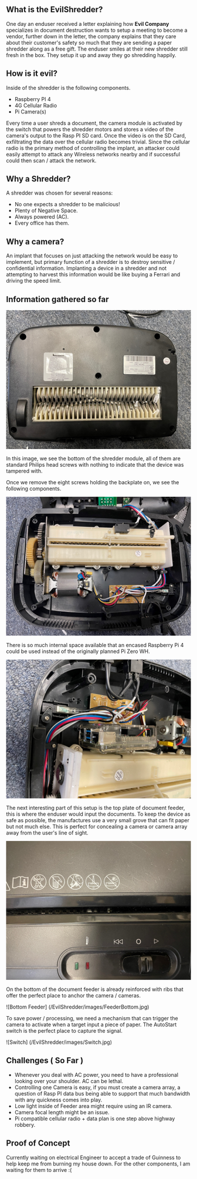 ## What is the EvilShredder?

One day an enduser received a letter explaining how **Evil Company** specializes in document destruction wants to setup a meeting to become a vendor, further down in the letter, the company explains that they care about their customer's safety so much that they are sending a paper shredder along as a free gift. The enduser smiles at their new shredder still fresh in the box. They setup it up and away they go shredding happily.
## How is it evil? 

Inside of the shredder is the following components. 

- Raspberry PI 4 
- 4G Cellular Radio 
- Pi Camera(s)

Every time a user shreds a document, the camera module is activated by the switch that powers the shredder motors and stores a video of the camera's output to the Rasp PI SD card.  Once the video is on the SD Card, exfiltrating the data over the cellular radio becomes trivial. Since the cellular radio is the primary method of controlling the implant, an attacker could easily attempt to attack any Wireless networks nearby and if successful could then scan / attack the network.   
   


## Why a Shredder? 
 
A shredder was chosen for several reasons: 

- No one expects a shredder to be malicious! 
- Plenty of Negative Space. 
- Always powered (AC).
- Every office has them. 


## Why a camera? 

An implant that focuses on just attacking the network would be easy to implement, but primary function of a shredder is to destroy sensitive / confidential information. Implanting a device in a shredder and not attempting to harvest this information would be like buying a Ferrari and driving the speed limit. 



## Information gathered so far


![BottomView](/EvilShredder/images/BottomView.jpg)

In this image, we see the bottom of the shredder module, all of them are standard Philips head screws with nothing to indicate that the device was tampered with.


Once we remove the eight screws holding the backplate on, we see the following components.

![Internal-View](/EvilShredder/images/InternalView.jpg)


There is so much internal space available that an encased Raspberry Pi 4 could be used instead of the originally planned Pi Zero WH.

![Raspberry Pi](/EvilShredder/images/CircuitRasp.jpg)


The next interesting part of this setup is the top plate of document feeder, this is where the enduser would input the documents. To keep the device as safe as possible, the manufactures use a very small grove that can fit paper but not much else. This is perfect for concealing a camera or camera array away from the user's line of sight.

![Top Feeder](/EvilShredder/images/FeederTop.jpg)


On the bottom of the document feeder is already reinforced with ribs that offer the perfect place to anchor the camera / cameras. 

![Bottom Feeder] (/EvilShredder/images/FeederBottom.jpg)

To save power / processing, we need a mechanism that can trigger the camera to activate when a target input a piece of paper.  The AutoStart switch is the perfect place to capture the signal.

![Switch] (/EvilShredder/images/Switch.jpg)
 
## Challenges  ( So Far )

- Whenever you deal with AC power, you need to have a professional looking over your shoulder. AC can be lethal. 
- Controlling one Camera is easy, if you must create a camera array, a question of Rasp PI data bus being able to support that much bandwidth with any quickness comes into play.
- Low light inside of Feeder area might require using an IR camera. 
- Camera focal length might be an issue. 
- Pi compatible cellular radio + data plan is one step above highway robbery.


## Proof of Concept 

Currently waiting on electrical Engineer to accept a trade of Guinness to help keep me from burning my house down. For the other components, I am waiting for them to arrive :(

